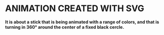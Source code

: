 # ANIMATION CREATED WITH SVG

**It is about a stick that is being animated with a range of colors, and that is turning in 360° around the center of a fixed black cercle.**
